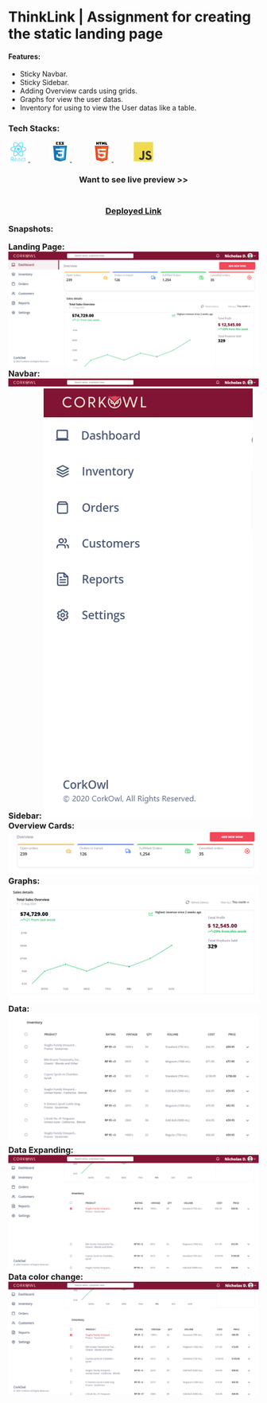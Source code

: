 <h1>ThinkLink | Assignment for creating the static landing page</h1>
<p></p>
<h4>Features:</h4>
<ul>
  <li>Sticky Navbar.</li>
  <li>Sticky Sidebar.</li>
  <li>Adding Overview cards using grids.</li>
  <li>Graphs for view the user datas.</li>
  <li>Inventory for using to view the User datas like a table.</li>
</ul>

<h3 align="left">Tech Stacks:</h3>
<p align="left">

<a href="https://reactjs.org/" target="_blank" rel="noreferrer"> <img src="https://raw.githubusercontent.com/devicons/devicon/master/icons/react/react-original-wordmark.svg" alt="react" width="40" height="40"/> </a>
  <a href="https://www.w3schools.com/css/" target="_blank" rel="noreferrer"> <img style="margin-left:40px" src="https://raw.githubusercontent.com/devicons/devicon/master/icons/css3/css3-original-wordmark.svg" alt="css3" width="40" height="40"/> </a> 
  <a href="https://www.w3.org/html/" target="_blank" rel="noreferrer"> <img style="margin-left:40px" src="https://raw.githubusercontent.com/devicons/devicon/master/icons/html5/html5-original-wordmark.svg" alt="html5" width="40" height="40"/> </a> 
  <a href="https://developer.mozilla.org/en-US/docs/Web/JavaScript" target="_blank" rel="noreferrer"> <img style="margin-left:40px" src="https://raw.githubusercontent.com/devicons/devicon/master/icons/javascript/javascript-original.svg" alt="javascript" width="40" height="40"/> </a> 
</p>

<h3 align="center" > Want to see live preview >><h3>
<p align="center">
<br />
<a target="blank" href="https://think-link.vercel.app/">Deployed Link</a>
</p>
 

  Snapshots:
  
Landing Page:
![](/ScreenShots/landingpage.png)
Navbar:
![](/ScreenShots/navbar.png)
 Sidebar:
 ![](/ScreenShots/sidebar.png)
 <br />
  Overview Cards:
  ![](/ScreenShots/card.png)
   Graphs:
   ![](/ScreenShots/graph.png)
    Data:
    ![](/ScreenShots/data.png)
     Data Expanding:
     ![](/ScreenShots/expand.png)
      Data color change:
      ![](/ScreenShots/checkbox.png)

